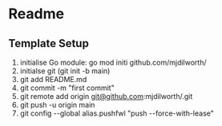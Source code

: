# Readme #

## Template Setup ##

1. initialise Go module: go mod initi github.com/mjdilworth/<name>
2. initialse git (git init -b main)
3. git add README.md
4. git commit -m "first commit"
5. git remote add origin git@github.com:mjdilworth/<reponame>.git
6. git push -u origin main 
7. git config --global alias.pushfwl "push --force-with-lease"